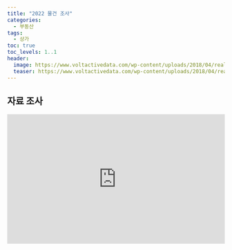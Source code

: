 ```yaml
---
title: "2022 물건 조사"
categories:
  - 부동산
tags:
  - 상가
toc: true
toc_levels: 1..1
header:
  image: https://www.voltactivedata.com/wp-content/uploads/2018/04/real-time-analytics-blog-header.jpg
  teaser: https://www.voltactivedata.com/wp-content/uploads/2018/04/real-time-analytics-blog-header.jpg
---
```


## 자료 조사

<div style="text-align: center"> 
<iframe src="https://docs.google.com/spreadsheets/d/e/2PACX-1vT7Vr-SgYe8695d5iTfjcfSP7YMdoOI0beJ64jGetUKbna26SYnRa9oSMFWkaqEDKWnbj-BuEqkcauD/pubhtml?gid=0&amp;single=true&amp;widget=true&amp;headers=false"  frameborder="0" width="100%" height="300" scrolling="no"></iframe>
</div>
